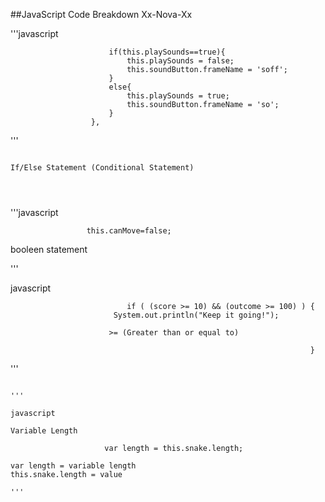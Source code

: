 ##JavaScript Code Breakdown Xx-Nova-Xx

<precode>
'''javascript

                          if(this.playSounds==true){
                              this.playSounds = false;
                              this.soundButton.frameName = 'soff';
                          }
                          else{
                              this.playSounds = true;
                              this.soundButton.frameName = 'so';
                          }
                      },
'''

~~~

If/Else Statement (Conditional Statement)




~~~

'''javascript

                     this.canMove=false;
           
booleen statement


'''

javascript
                             
                              if ( (score >= 10) && (outcome >= 100) ) {
                           System.out.println("Keep it going!");
  
                          >= (Greater than or equal to)
  
                                                                       } 


'''

~~~

'''

javascript

Variable Length 

                     var length = this.snake.length;
                     
var length = variable length
this.snake.length = value

'''

~~~
                     
